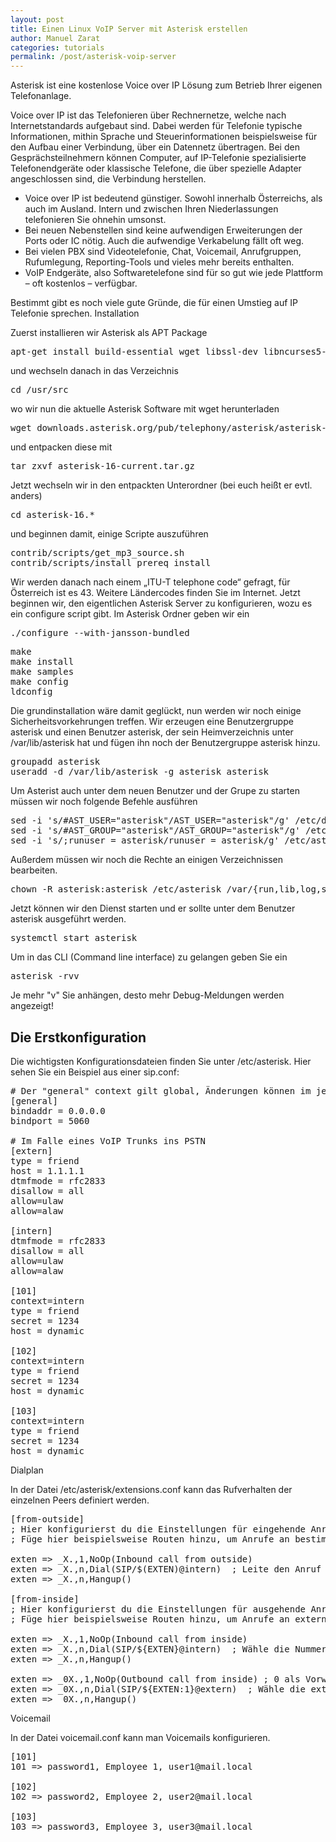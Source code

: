 ```yaml
---
layout: post
title: Einen Linux VoIP Server mit Asterisk erstellen
author: Manuel Zarat
categories: tutorials
permalink: /post/asterisk-voip-server
---
```


Asterisk ist eine kostenlose Voice over IP Lösung zum Betrieb Ihrer eigenen Telefonanlage.

<!--excerpt_separator-->

Voice over IP ist das Telefonieren über Rechnernetze, welche nach Internetstandards aufgebaut sind. Dabei werden für Telefonie typische Informationen, mithin Sprache und Steuerinformationen beispielsweise für den Aufbau einer Verbindung, über ein Datennetz übertragen. Bei den Gesprächsteilnehmern können Computer, auf IP-Telefonie spezialisierte Telefonendgeräte oder klassische Telefone, die über spezielle Adapter angeschlossen sind, die Verbindung herstellen.

- Voice over IP ist bedeutend günstiger. Sowohl innerhalb Österreichs, als auch im Ausland. Intern und zwischen Ihren Niederlassungen telefonieren Sie ohnehin umsonst.
- Bei neuen Nebenstellen sind keine aufwendigen Erweiterungen der Ports oder IC nötig. Auch die aufwendige Verkabelung fällt oft weg.
- Bei vielen PBX sind Videotelefonie, Chat, Voicemail, Anrufgruppen, Rufumlegung, Reporting-Tools und vieles mehr bereits enthalten.
- VoIP Endgeräte, also Softwaretelefone sind für so gut wie jede Plattform – oft kostenlos – verfügbar.

Bestimmt gibt es noch viele gute Gründe, die für einen Umstieg auf IP Telefonie sprechen.
Installation

Zuerst installieren wir Asterisk als APT Package

<pre>
apt-get install build-essential wget libssl-dev libncurses5-dev libnewt-dev libxml2-dev linux-headers-$(uname -r) libsqlite3-dev uuid-dev git subversion
</pre>

und wechseln danach in das Verzeichnis

<pre>
cd /usr/src
</pre>

wo wir nun die aktuelle Asterisk Software mit wget herunterladen

<pre>
wget downloads.asterisk.org/pub/telephony/asterisk/asterisk-16-current.tar.gz
</pre>

und entpacken diese mit

<pre>
tar zxvf asterisk-16-current.tar.gz
</pre>

Jetzt wechseln wir in den entpackten Unterordner (bei euch heißt er evtl. anders)

<pre>
cd asterisk-16.*
</pre>

und beginnen damit, einige Scripte auszuführen

<pre>
contrib/scripts/get_mp3_source.sh
contrib/scripts/install_prereq install
</pre>

Wir werden danach nach einem „ITU-T telephone code“ gefragt, für Österreich ist es 43. Weitere Ländercodes finden Sie im Internet. Jetzt beginnen wir, den eigentlichen Asterisk Server zu konfigurieren, wozu es ein configure script gibt. Im Asterisk Ordner geben wir ein

<pre>
./configure --with-jansson-bundled
</pre>

<pre>
make
make install
make samples
make config
ldconfig
</pre>

Die grundinstallation wäre damit geglückt, nun werden wir noch einige Sicherheitsvorkehrungen treffen. Wir erzeugen eine Benutzergruppe asterisk und einen Benutzer asterisk, der sein Heimverzeichnis unter /var/lib/asterisk hat und fügen ihn noch der Benutzergruppe asterisk hinzu.

<pre>
groupadd asterisk
useradd -d /var/lib/asterisk -g asterisk asterisk
</pre>

Um Asterist auch unter dem neuen Benutzer und der Grupe zu starten müssen wir noch folgende Befehle ausführen

<pre>
sed -i 's/#AST_USER="asterisk"/AST_USER="asterisk"/g' /etc/default/asterisk
sed -i 's/#AST_GROUP="asterisk"/AST_GROUP="asterisk"/g' /etc/default/asterisk
sed -i 's/;runuser = asterisk/runuser = asterisk/g' /etc/asterisk/asterisk.conf
</pre>

Außerdem müssen wir noch die Rechte an einigen Verzeichnissen bearbeiten.

<pre>
chown -R asterisk:asterisk /etc/asterisk /var/{run,lib,log,spool}/asterisk /usr/lib/asterisk
</pre>

Jetzt können wir den Dienst starten und er sollte unter dem Benutzer asterisk ausgeführt werden.

<pre>
systemctl start asterisk
</pre>

Um in das CLI (Command line interface) zu gelangen geben Sie ein

<pre>
asterisk -rvv
</pre>

Je mehr "v" Sie anhängen, desto mehr Debug-Meldungen werden angezeigt!


<h2>Die Erstkonfiguration</h2>

Die wichtigsten Konfigurationsdateien finden Sie unter /etc/asterisk. Hier sehen Sie ein Beispiel aus einer sip.conf:

<pre># Der "general" context gilt global, Änderungen können im jeweiligen Sub Context vorgenommen werden.
[general]
bindaddr = 0.0.0.0
bindport = 5060

# Im Falle eines VoIP Trunks ins PSTN
[extern]
type = friend
host = 1.1.1.1
dtmfmode = rfc2833
disallow = all
allow=ulaw
allow=alaw

[intern]
dtmfmode = rfc2833
disallow = all
allow=ulaw
allow=alaw

[101]
context=intern
type = friend
secret = 1234
host = dynamic

[102]
context=intern
type = friend
secret = 1234
host = dynamic

[103]
context=intern
type = friend
secret = 1234
host = dynamic</pre>

Dialplan

In der Datei /etc/asterisk/extensions.conf kann das Rufverhalten der einzelnen Peers definiert werden. 

<pre>
[from-outside]
; Hier konfigurierst du die Einstellungen für eingehende Anrufe von einem Trunk oder einer externen Quelle.
; Füge hier beispielsweise Routen hinzu, um Anrufe an bestimmte interne Erweiterungen weiterzuleiten.

exten => _X.,1,NoOp(Inbound call from outside)
exten => _X.,n,Dial(SIP/$(EXTEN)@intern)  ; Leite den Anruf an die interne Erweiterung weiter
exten => _X.,n,Hangup()

[from-inside]
; Hier konfigurierst du die Einstellungen für ausgehende Anrufe von internen Erweiterungen.
; Füge hier beispielsweise Routen hinzu, um Anrufe an externe Nummern oder Trunks weiterzuleiten.

exten => _X.,1,NoOp(Inbound call from inside)
exten => _X.,n,Dial(SIP/${EXTEN}@intern)  ; Wähle die Nummer über den Trunk "intern" (in sip.conf)
exten => _X.,n,Hangup()

exten => _0X.,1,NoOp(Outbound call from inside) ; 0 als Vorwahl für externe Anrufe
exten => _0X.,n,Dial(SIP/${EXTEN:1}@extern)  ; Wähle die externe Nummer über den Trunk "extern" (in sip.conf)
exten => _0X.,n,Hangup()
</pre>

Voicemail

In der Datei voicemail.conf kann man Voicemails konfigurieren.

<pre>
[101]
101 => password1, Employee 1, user1@mail.local

[102]
102 => password2, Employee 2, user2@mail.local

[103]
103 => password3, Employee 3, user3@mail.local
</pre>
